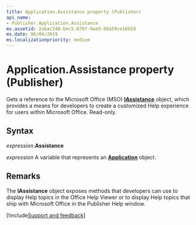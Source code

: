 ```yaml
---
title: Application.Assistance property (Publisher)
api_name:
- Publisher.Application.Assistance
ms.assetid: 2abac248-bec5-876f-9ae5-88a59ce16b59
ms.date: 06/04/2019
ms.localizationpriority: medium
---
```



# Application.Assistance property (Publisher)

Gets a reference to the Microsoft Office (MSO) **[IAssistance](office.iassistance.md)** object, which provides a means for developers to create a customized Help experience for users within Microsoft Office. Read-only.


## Syntax

_expression_.**Assistance**

_expression_ A variable that represents an **[Application](Publisher.Application.md)** object.


## Remarks

The **IAssistance** object exposes methods that developers can use to display Help topics in the Office Help Viewer or to display Help topics that ship with Microsoft Office in the Publisher Help window.




[!include[Support and feedback](~/includes/feedback-boilerplate.md)]